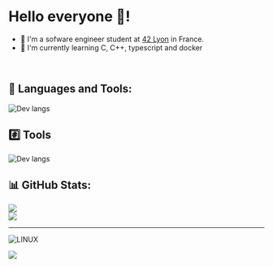 # Hello everyone :wave:!

- :telescope: I'm a sofware engineer student at [42 Lyon]([https://42](https://42lyon.fr/)) in France.
- :seedling: I'm currently learning C, C++, typescript and docker

<br>

## :wrench: Languages and Tools:
![Dev langs](https://skillicons.dev/icons?i=c,cpp,bash,ts,html,css,py,nestjs,react)

## :hash: Tools
![Dev langs](https://skillicons.dev/icons?i=docker,kubernetes,fastapi,figma,github,mongodb,postman,sentry)

## :bar_chart: GitHub Stats:
![](https://github-readme-streak-stats.herokuapp.com/?user=hetya&theme=default&hide_border=true)<br/>
![](https://github-readme-stats.vercel.app/api/top-langs/?username=hetya&theme=default&hide_border=true&include_all_commits=true&count_private=true&layout=compact)

<!--
### :top: Top Contributed Repo
![](https://github-contributor-stats.vercel.app/api?username=hetya&limit=5&theme=flat&combine_all_yearly_contributions=true)
-->

---
![LINUX](https://img.shields.io/badge/Linux-FCC624?style=for-the-badge&logo=linux&logoColor=black)

[![](https://visitcount.itsvg.in/api?id=hetya&icon=0&color=0)](https://visitcount.itsvg.in)

